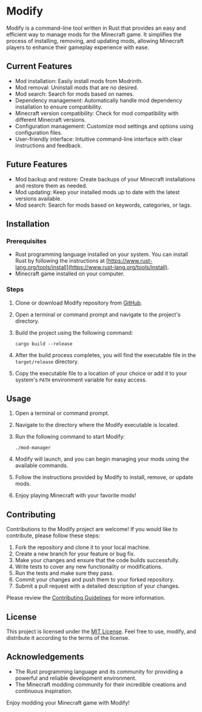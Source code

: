 # Modify

Modify is a command-line tool written in Rust that provides an easy and efficient way to manage mods for the Minecraft game. It simplifies the process of installing, removing, and updating mods, allowing Minecraft players to enhance their gameplay experience with ease.

## Current Features

- Mod installation: Easily install mods from Modrinth.
- Mod removal: Uninstall mods that are no desired.
- Mod search: Search for mods based on names.
- Dependency management: Automatically handle mod dependency installation to ensure compatibility.
- Minecraft version compatibility: Check for mod compatibility with different Minecraft versions.
- Configuration management: Customize mod settings and options using configuration files.
- User-friendly interface: Intuitive command-line interface with clear instructions and feedback.

## Future Features
- Mod backup and restore: Create backups of your Minecraft installations and restore them as needed.
- Mod updating: Keep your installed mods up to date with the latest versions available.
- Mod search: Search for mods based on keywords, categories, or tags.

## Installation

### Prerequisites

- Rust programming language installed on your system. You can install Rust by following the instructions at [https://www.rust-lang.org/tools/install](https://www.rust-lang.org/tools/install).
- Minecraft game installed on your computer.

### Steps

1. Clone or download Modify repository from [GitHub](https://github.com/TomNe/mod-manager).
2. Open a terminal or command prompt and navigate to the project's directory.
3. Build the project using the following command:

   ```shell
   cargo build --release
   ```

4. After the build process completes, you will find the executable file in the `target/release` directory.
5. Copy the executable file to a location of your choice or add it to your system's `PATH` environment variable for easy access.

## Usage

1. Open a terminal or command prompt.
2. Navigate to the directory where the Modify executable is located.
3. Run the following command to start Modify:

   ```shell
   ./mod-manager
   ```

4. Modify will launch, and you can begin managing your mods using the available commands.
5. Follow the instructions provided by Modify to install, remove, or update mods.
6. Enjoy playing Minecraft with your favorite mods!

## Contributing

Contributions to the Modify project are welcome! If you would like to contribute, please follow these steps:

1. Fork the repository and clone it to your local machine.
2. Create a new branch for your feature or bug fix.
3. Make your changes and ensure that the code builds successfully.
4. Write tests to cover any new functionality or modifications.
5. Run the tests and make sure they pass.
6. Commit your changes and push them to your forked repository.
7. Submit a pull request with a detailed description of your changes.

Please review the [Contributing Guidelines](CONTRIBUTING.md) for more information.

## License

This project is licensed under the [MIT License](LICENSE). Feel free to use, modify, and distribute it according to the terms of the license.

## Acknowledgements

- The Rust programming language and its community for providing a powerful and reliable development environment.
- The Minecraft modding community for their incredible creations and continuous inspiration.

Enjoy modding your Minecraft game with Modify!
